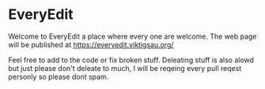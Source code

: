 # EveryEdit

Welcome to EveryEdit a place where every one are welcome.
The web page will be published at https://everyedit.viktigsau.org/

Feel free to add to the code or fix broken stuff. Deleating stuff is also alowd but just please don't deleate to much, I will be reqeing every pull reqest personly so please dont spam.
